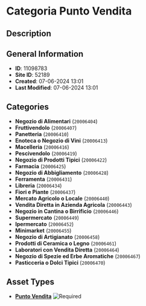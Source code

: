 # Categoria Punto Vendita

## Description

## General Information
- **ID**: 11098783
- **Site ID**: 52189
- **Created**: 07-06-2024 13:01
- **Last Modified**: 07-06-2024 13:01

## Categories
- **Negozio di Alimentari** (`20006404`)
- **Fruttivendolo** (`20006407`)
- **Panetteria** (`20006410`)
- **Enoteca o Negozio di Vini** (`20006413`)
- **Macelleria** (`20006416`)
- **Pescivendolo** (`20006419`)
- **Negozio di Prodotti Tipici** (`20006422`)
- **Farmacia** (`20006425`)
- **Negozio di Abbigliamento** (`20006428`)
- **Ferramenta** (`20006431`)
- **Libreria** (`20006434`)
- **Fiori e Piante** (`20006437`)
- **Mercato Agricolo o Locale** (`20006440`)
- **Vendita Diretta in Azienda Agricola** (`20006443`)
- **Negozio in Cantina o Birrificio** (`20006446`)
- **Supermercato** (`20006449`)
- **Ipermercato** (`20006452`)
- **Minimarket** (`20006455`)
- **Negozio di Artigianato** (`20006458`)
- **Prodotti di Ceramica o Legno** (`20006461`)
- **Laboratori con Vendita Diretta** (`20006464`)
- **Negozio di Spezie ed Erbe Aromatiche** (`20006467`)
- **Pasticceria o Dolci Tipici** (`20006470`)
## Asset Types
- **[Punto Vendita](../contentStructure/punto-vendita/README.md)** ![Required](https://img.shields.io/badge/*Required-red.svg)
